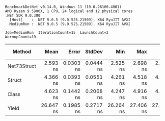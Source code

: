 ```

BenchmarkDotNet v0.14.0, Windows 11 (10.0.26100.4061)
AMD Ryzen 9 5900X, 1 CPU, 24 logical and 12 physical cores
.NET SDK 9.0.300
  [Host]    : .NET 9.0.5 (9.0.525.21509), X64 RyuJIT AVX2
  MediumRun : .NET 9.0.5 (9.0.525.21509), X64 RyuJIT AVX2

Job=MediumRun  IterationCount=15  LaunchCount=2  
WarmupCount=10  

```
| Method      | Mean      | Error     | StdDev    | Min       | Max       | P90       | Code Size | Gen0   | Allocated |
|------------ |----------:|----------:|----------:|----------:|----------:|----------:|----------:|-------:|----------:|
| Net73Struct |  2.593 ns | 0.0303 ns | 0.0444 ns |  2.525 ns |  2.698 ns |  2.646 ns |      19 B |      - |         - |
| Struct      |  4.366 ns | 0.0393 ns | 0.0551 ns |  4.261 ns |  4.518 ns |  4.426 ns |      72 B | 0.0014 |      24 B |
| Class       |  4.623 ns | 0.1442 ns | 0.2068 ns |  4.247 ns |  4.916 ns |  4.846 ns |      72 B | 0.0014 |      24 B |
| Yield       | 26.647 ns | 0.1985 ns | 0.2717 ns | 26.264 ns | 27.406 ns | 27.033 ns |     560 B | 0.0033 |      56 B |
